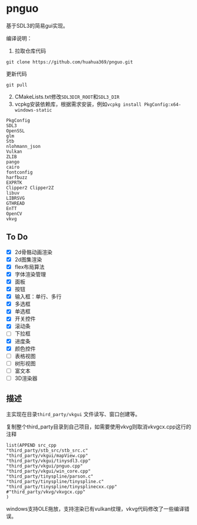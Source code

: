﻿# pnguo
基于SDL3的简易gui实现。

编译说明：
1. 拉取仓库代码
```
git clone https://github.com/huahua369/pnguo.git
```
更新代码
```
git pull
```
2. CMakeLists.txt修改`SDL3DIR_ROOT`和`SDL3_DIR`
3. vcpkg安装依赖库，根据需求安装，例如```vcpkg install PkgConfig:x64-windows-static```
```
PkgConfig
SDL3
OpenSSL
glm
Stb
nlohmann_json
Vulkan
ZLIB
pango
cairo
fontconfig
harfbuzz
EXPRTK
Clipper2 Clipper2Z
libuv
LIBRSVG
GTHREAD
EnTT
OpenCV
vkvg
```

## To Do 

- [x] 2d骨骼动画渲染
- [x] 2d图集渲染
- [x] flex布局算法
- [x] 字体渲染管理
- [x] 面板
- [x] 按钮
- [x] 输入框：单行、多行
- [x] 多选框
- [x] 单选框
- [x] 开关控件
- [x] 滚动条
- [ ] 下拉框
- [x] 进度条
- [x] 颜色控件
- [ ] 表格视图
- [ ] 树形视图
- [ ] 富文本
- [ ] 3D渲染器

## 描述
主实现在目录`third_party/vkgui` 文件读写、窗口创建等。

复制整个third_party目录到自己项目，如需要使用vkvg则取消vkvgcx.cpp这行的注释
```
list(APPEND src_cpp   
"third_party/stb_src/stb_src.c" 
"third_party/vkgui/mapView.cpp"
"third_party/vkgui/tinysdl3.cpp"
"third_party/vkgui/pnguo.cpp"
"third_party/vkgui/win_core.cpp" 
"third_party/tinyspline/parson.c"
"third_party/tinyspline/tinyspline.c"
"third_party/tinyspline/tinysplinecxx.cpp" 
#"third_party/vkvg/vkvgcx.cpp"  
)
```

windows支持OLE拖放，支持渲染已有vulkan纹理，vkvg代码修改了一些编译错误。

